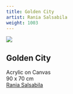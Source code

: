 ```yaml
---
title: Golden City
artist: Rania Salsabila
weight: 1003
---
```


![](/art/rania-salsabila-golden-city.jpg)

## Golden City  
Acrylic on Canvas  
90 x 70 cm  
[Rania Salsabila](/artist/rania-salsabila/)

